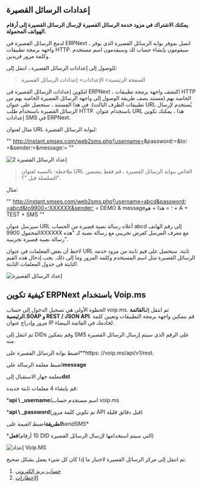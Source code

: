 ## إعدادات الرسائل القصيرة

**يمكنك الاشتراك في مزود خدمة الرسائل القصيرة لإرسال الرسائل القصيرة إلى أرقام الهواتف المحمولة.**

لدمج الرسائل القصيرة في ERPNext ، اتصل بموفر بوابة الرسائل القصيرة الذي يوفر واجهة برمجة تطبيقات HTTP. سيقومون بإنشاء حساب لك وسيقدمون اسم مستخدم وكلمة مرور فريدين.

للوصول إلى إعدادات الرسائل القصيرة ، انتقل إلى:

> الصفحة الرئيسية> الإعدادات> إعدادات الرسائل القصيرة

لتكوين إعدادات الرسائل القصيرة في ERPNext ، اكتشف واجهة برمجة تطبيقات HTTP الخاصة بهم (مستند يصف طريقة الوصول إلى واجهة الرسائل القصيرة الخاصة بهم من تطبيقات الطرف الثالث). في هذا المستند ، ستحصل على عنوان URL يُستخدم لإرسال الرسائل القصيرة باستخدام طلب HTTP. باستخدام عنوان URL هذا ، يمكنك تكوين إعدادات SMS في ERPNext.

مثال لعنوان URL لبوابة الرسائل القصيرة:

""
http://instant.smses.com/web2sms.php؟username=<username>&password؛=<password>&to؛=<mobilenumber>&sender؛=<senderid>&message؛= <message>
""

![إعداد الرسائل القصيرة 2](https://docs.erpnext.com/files/sms-settings2.jpg)

> ملاحظة: بالنسبة لعنوان URL الخاص ببوابة الرسائل القصيرة ، قم فقط بتضمين السلسلة قبل "؟".

مثال:

""
http://instant.smses.com/web2sms.php؟username=abcd&password؛=abcd&to؛=9900XXXXXX&sender؛
= DEMO & message؛ = هذا + هو + A + TEST + SMS
""

سيرسل عنوان URL أعلاه رسالة نصية قصيرة من الحساب abcd إلى رقم الهاتف المحمول 9900XXXXXX مع معرف المرسل كعرض تجريبي مع رسالة نصية كـ "هذه رسالة نصية قصيرة تجريبية".

لاحظ أن بعض المعلمات في عنوان URL ثابتة. ستحصل على قيم ثابتة من مزود خدمة الرسائل القصيرة مثل اسم المستخدم وكلمة المرور وما إلى ذلك. يجب إدخال هذه القيم الثابتة في جدول المعلمات الثابتة.

![إعداد الرسائل القصيرة](https://docs.erpnext.com/files/sms-settings1.png)

## كيفية تكوين ERPNext باستخدام Voip.ms

الخطوة الأولى هي تسجيل الدخول إلى حساب voip.ms. ثم انتقل إلى**القائمة الرئيسية**،**SOAP و REST / JSON API**. قم بتمكين واجهة برمجة التطبيقات وتعيين كلمة مرور وإدراج عنوان IP لخادمك في القائمة البيضاء.

ثم انتقل إلى DIDs وقم بتمكين SMS على الرقم الذي سيتم إرسال الرسائل القصيرة منه.

اضبط بوابة الرسائل القصيرة على**https: //voip.ms/api/v1/rest.

اضبط معلمة الرسالة على**message**

معلمة جهاز الاستقبال إلى**dst**

قم بإنشاء 4 معلمات ثابتة جديدة:

***api \ _username**(اسم مستخدم حساب voip.ms
    
***api \ _password**(تم تكوين كلمة مرور API قبل دقائق قليلة)
    
***الطريقة**اضبط القيمة على**sendSMS**
    
***فعل**(10 أرقام DID التي سيتم استخدامها لإرسال الرسائل القصيرة)
    

![إعداد Voip.MS](https://docs.erpnext.com/files/voipms٪20sms٪20settings.jpg)

ثم انتقل إلى مركز الرسائل القصيرة لاختبار ما إذا كان كل شيء يعمل بشكل صحيح.

1. [حساب بريد إلكتروني](https://docs.erpnext.com/docs/v13/user/manual/en/setting-up/email/email-account)
2. [الإخطارات](https://docs.erpnext.com/docs/v13/user/manual/en/setting-up/notifications)